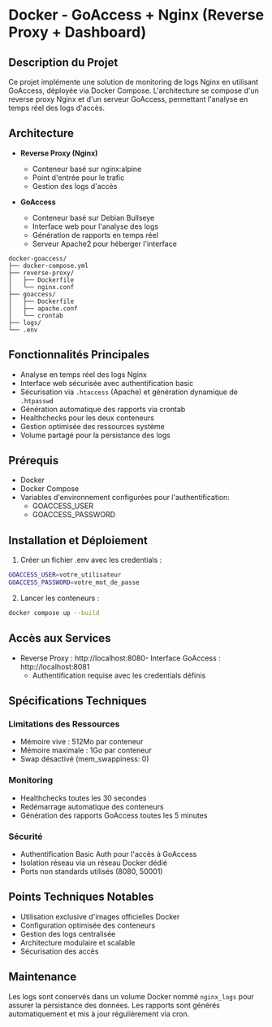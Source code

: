 # Docker - GoAccess + Nginx (Reverse Proxy + Dashboard)

## Description du Projet

Ce projet implémente une solution de monitoring de logs Nginx en utilisant GoAccess, déployée via Docker Compose. L'architecture se compose d'un reverse proxy Nginx et d'un serveur GoAccess, permettant l'analyse en temps réel des logs d'accès.

## Architecture

- **Reverse Proxy (Nginx)**

  - Conteneur basé sur nginx:alpine
  - Point d'entrée pour le trafic
  - Gestion des logs d'accès

- **GoAccess**
  - Conteneur basé sur Debian Bullseye
  - Interface web pour l'analyse des logs
  - Génération de rapports en temps réel
  - Serveur Apache2 pour héberger l'interface

```
docker-goaccess/
├── docker-compose.yml
├── reverse-proxy/
│   ├── Dockerfile
│   └── nginx.conf
├── goaccess/
│   ├── Dockerfile
│   ├── apache.conf
│   └── crontab
├── logs/
└── .env
```

## Fonctionnalités Principales

- Analyse en temps réel des logs Nginx
- Interface web sécurisée avec authentification basic
- Sécurisation via `.htaccess` (Apache) et génération dynamique de `.htpasswd`
- Génération automatique des rapports via crontab
- Healthchecks pour les deux conteneurs
- Gestion optimisée des ressources système
- Volume partagé pour la persistance des logs

## Prérequis

- Docker
- Docker Compose
- Variables d'environnement configurées pour l'authentification:
  - GOACCESS_USER
  - GOACCESS_PASSWORD

## Installation et Déploiement

1. Créer un fichier .env avec les credentials :

```bash
GOACCESS_USER=votre_utilisateur
GOACCESS_PASSWORD=votre_mot_de_passe
```

2. Lancer les conteneurs :

```bash
docker compose up --build
```

## Accès aux Services

- Reverse Proxy : http://localhost:8080- Interface GoAccess : http://localhost:8081
  - Authentification requise avec les credentials définis

## Spécifications Techniques

### Limitations des Ressources

- Mémoire vive : 512Mo par conteneur
- Mémoire maximale : 1Go par conteneur
- Swap désactivé (mem_swappiness: 0)

### Monitoring

- Healthchecks toutes les 30 secondes
- Redémarrage automatique des conteneurs
- Génération des rapports GoAccess toutes les 5 minutes

### Sécurité

- Authentification Basic Auth pour l'accès à GoAccess
- Isolation réseau via un réseau Docker dédié
- Ports non standards utilisés (8080, 50001)

## Points Techniques Notables

- Utilisation exclusive d'images officielles Docker
- Configuration optimisée des conteneurs
- Gestion des logs centralisée
- Architecture modulaire et scalable
- Sécurisation des accès

## Maintenance

Les logs sont conservés dans un volume Docker nommé `nginx_logs` pour assurer la persistance des données. Les rapports sont générés automatiquement et mis à jour régulièrement via cron.
